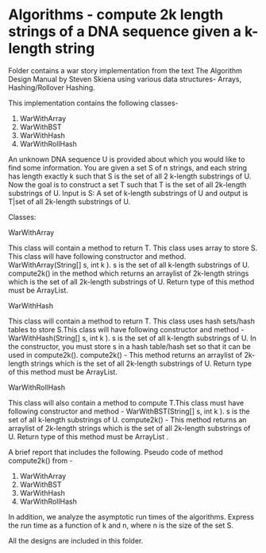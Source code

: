 # Algorithms - compute 2k length strings of a DNA sequence given a k-length string

Folder contains a war story implementation from the text  The Algorithm Design Manual by Steven Skiena using various data structures- Arrays, Hashing/Rollover Hashing. 

This implementation contains the following classes- 
1) WarWithArray
2) WarWithBST
3) WarWithHash
4) WarWithRollHash

An unknown DNA sequence U is provided about which you would like to find some information. You are given a set S of n strings, and each string has length exactly k such that S is the set of all 2 k-length substrings of U. Now the goal is to construct a set T such that T is the set of all 2k-length substrings of U. Input is S: A set of k-length substrings of U and output is T|set of all 2k-length substrings of U.

Classes:

WarWithArray

This class will contain a method to return T. This class uses array to store S. This class will have following constructor and method.
WarWithArray(String[] s, int k ). s is the set of all k-length substrings of U. compute2k() in the method which returns an arraylist of 2k-length strings which is the set of all 2k-length substrings of U. Return type of this method must be ArrayList<String>.
  
 WarWithHash
  
This class will contain a method to return T. This class uses hash sets/hash tables to store S.This class will have following constructor and method - WarWithHash(String[] s, int k ). s is the set of all k-length substrings of U. In the constructor, you must store s in a hash table/hash set so that it can be used in compute2k().
compute2k() - This method returns an arraylist of 2k-length strings which is the set of all 2k-length substrings of U. Return type of this method must be ArrayList<String>.
  
WarWithRollHash

This class will also contain a method to compute T.This class must have following constructor and method - WarWithBST(String[] s, int k ). s is the set of all k-length substrings of U.
compute2k() - This method returns an arraylist of 2k-length strings which is the set of all 2k-length substrings of U. Return type of this method must be ArrayList<String> .
  
A brief report that includes the following.
Pseudo code of method compute2k() from - 
1. WarWithArray
2. WarWithBST
3. WarWithHash
4. WarWithRollHash

In addition, we analyze the asymptotic run times of the algorithms. Express the run time as a function of k and n, where n is the size of the set S.

All the designs are included in this folder. 
